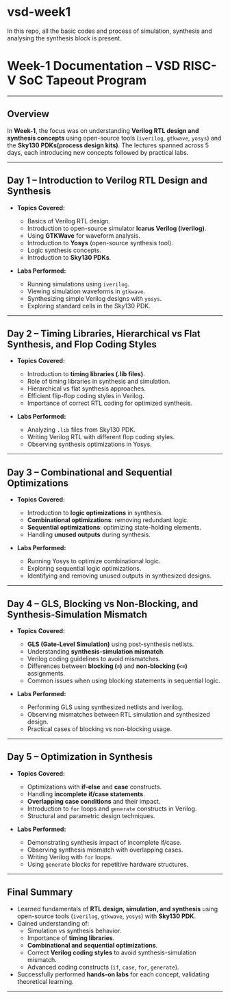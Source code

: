 # vsd-week1
In this repo, all the basic codes and process of simulation, synthesis and analysing the synthesis block is present.

# Week-1 Documentation – VSD RISC-V SoC Tapeout Program

---

## Overview
In **Week-1**, the focus was on understanding **Verilog RTL design and synthesis concepts** using open-source tools (`iverilog`, `gtkwave`, `yosys`) and the **Sky130 PDKs(process design kits)**. The lectures spanned across 5 days, each introducing new concepts followed by practical labs.

---

## Day 1 – Introduction to Verilog RTL Design and Synthesis
- **Topics Covered:**
  - Basics of Verilog RTL design.
  - Introduction to open-source simulator **Icarus Verilog (iverilog)**.
  - Using **GTKWave** for waveform analysis.
  - Introduction to **Yosys** (open-source synthesis tool).
  - Logic synthesis concepts.
  - Introduction to **Sky130 PDKs**.

- **Labs Performed:**
  - Running simulations using `iverilog`.
  - Viewing simulation waveforms in `gtkwave`.
  - Synthesizing simple Verilog designs with `yosys`.
  - Exploring standard cells in the Sky130 PDK.

---

## Day 2 – Timing Libraries, Hierarchical vs Flat Synthesis, and Flop Coding Styles
- **Topics Covered:**
  - Introduction to **timing libraries (.lib files)**.
  - Role of timing libraries in synthesis and simulation.
  - Hierarchical vs flat synthesis approaches.
  - Efficient flip-flop coding styles in Verilog.
  - Importance of correct RTL coding for optimized synthesis.

- **Labs Performed:**
  - Analyzing `.lib` files from Sky130 PDK.
  - Writing Verilog RTL with different flop coding styles.
  - Observing synthesis optimizations in Yosys.

---

## Day 3 – Combinational and Sequential Optimizations
- **Topics Covered:**
  - Introduction to **logic optimizations** in synthesis.
  - **Combinational optimizations**: removing redundant logic.
  - **Sequential optimizations**: optimizing state-holding elements.
  - Handling **unused outputs** during synthesis.

- **Labs Performed:**
  - Running Yosys to optimize combinational logic.
  - Exploring sequential logic optimizations.
  - Identifying and removing unused outputs in synthesized designs.

---

## Day 4 – GLS, Blocking vs Non-Blocking, and Synthesis-Simulation Mismatch
- **Topics Covered:**
  - **GLS (Gate-Level Simulation)** using post-synthesis netlists.
  - Understanding **synthesis-simulation mismatch**.
  - Verilog coding guidelines to avoid mismatches.
  - Differences between **blocking (`=`)** and **non-blocking (`<=`)** assignments.
  - Common issues when using blocking statements in sequential logic.

- **Labs Performed:**
  - Performing GLS using synthesized netlists and iverilog.
  - Observing mismatches between RTL simulation and synthesized design.
  - Practical cases of blocking vs non-blocking usage.

---

## Day 5 – Optimization in Synthesis
- **Topics Covered:**
  - Optimizations with **if-else** and **case** constructs.
  - Handling **incomplete if/case statements**.
  - **Overlapping case conditions** and their impact.
  - Introduction to `for` loops and `generate` constructs in Verilog.
  - Structural and parametric design techniques.

- **Labs Performed:**
  - Demonstrating synthesis impact of incomplete if/case.
  - Observing synthesis mismatch with overlapping cases.
  - Writing Verilog with `for` loops.
  - Using `generate` blocks for repetitive hardware structures.

---

## Final Summary
- Learned fundamentals of **RTL design, simulation, and synthesis** using open-source tools (`iverilog`, `gtkwave`, `yosys`) with **Sky130 PDK**.
- Gained understanding of:
  - Simulation vs synthesis behavior.
  - Importance of **timing libraries**.
  - **Combinational and sequential optimizations**.
  - Correct **Verilog coding styles** to avoid synthesis-simulation mismatch.
  - Advanced coding constructs (`if`, `case`, `for`, `generate`).
- Successfully performed **hands-on labs** for each concept, validating theoretical learning.

---

